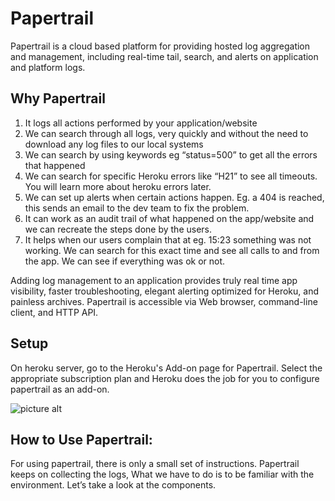 # Papertrail
Papertrail is a cloud based platform for providing hosted log aggregation and management, including real-time tail, search, and alerts on application and platform logs.

## Why Papertrail

1. It logs all actions performed by your application/website 
2. We can search through all logs, very quickly and without the need to download any log files to our local systems
3. We can search by using keywords eg “status=500” to get all the errors that happened
4. We can search for specific Heroku errors like “H21” to see all timeouts. You will learn more about heroku errors later.
5. We can set up alerts when certain actions happen. Eg. a 404 is reached, this sends an email to the dev team to fix the problem.
6. It can work as an audit trail of what happened on the app/website and we can recreate the steps done by the users.
7. It helps when our users complain that at eg. 15:23 something was not working. We can search for this exact time and see all calls to and from the app. We can see if everything was ok or not.

Adding log management to an application provides truly real time app visibility, faster troubleshooting, elegant alerting optimized for Heroku, and painless archives. Papertrail is accessible via Web browser, command-line client, and HTTP API. 

## Setup
On heroku server, go to the Heroku's Add-on page for Papertrail. Select the appropriate subscription plan and Heroku does the job for you to configure papertrail as an add-on.

![picture alt](https://github.com/shivali-ucreate/chaos-monkey-dox/blob/master/img/papertrail-plan.png "Papertrail subscription plan")

## How to Use Papertrail: 
For using papertrail, there is only a small set of instructions. Papertrail keeps on collecting the logs, What we have to do is to be familiar with the environment. Let’s take a look at the components.

